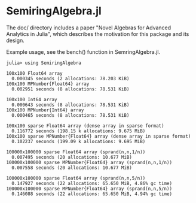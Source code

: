 SemiringAlgebra.jl
==================

The doc/ directory includes a paper "Novel Algebras for Advanced Analytics in Julia", which describes the motivation for this package and its design.

Example usage, see the bench() function in SemringAlgebra.jl.
```
julia> using SemiringAlgebra

100x100 Float64 array
  0.000345 seconds (2 allocations: 78.203 KiB)
100x100 MPNumber{Float64} array
  0.002951 seconds (8 allocations: 78.531 KiB)

100x100 Int64 array
  0.000643 seconds (8 allocations: 78.531 KiB)
100x100 MPNumber{Int64} array
  0.000465 seconds (8 allocations: 78.531 KiB)

100x100 sparse Float64 array (dense array in sparse format)
  0.116772 seconds (198.15 k allocations: 9.675 MiB)
100x100 sparse MPNumber{Float64} array (dense array in sparse format)
  0.102237 seconds (199.09 k allocations: 9.695 MiB)

100000x100000 sparse Float64 array (sprand(n,n,1/n))
  0.007495 seconds (20 allocations: 10.677 MiB)
100000x100000 sparse MPNumber{Float64} array (sprand(n,n,1/n))
  0.007558 seconds (20 allocations: 10.677 MiB)

100000x100000 sparse Float64 array (sprand(n,n,5/n))
  0.147927 seconds (22 allocations: 65.650 MiB, 4.86% gc time)
100000x100000 sparse MPNumber{Float64} array (sprand(n,n,5/n))
  0.146088 seconds (22 allocations: 65.650 MiB, 4.94% gc time)
```

